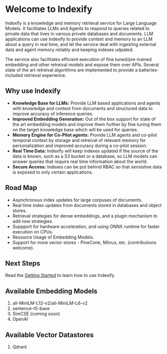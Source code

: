 # Welcome to Indexify

Indexify is a knowledge and memory retrieval service for Large Language Models. It facilitates LLMs and Agents to respond to queries related to private data that lives in 
various private databases and documents. LLM applications can use Indexify to provide context and memory to an LLM about a query in real time, and let the service deal with ingesting external data and agent memory reliably and keeping indexes udpated. 

The service also facilitates efficient execution of fine tuned/pre-trained embedding and other retreival models and expose them over APIs. Several state of the art retreival algorithms are implemented to provide a batteries-included retrieval experience.

## Why use Indexify
* **Knowledge Base for LLMs:** Provide LLM based applications and agents with knowledge and context from documents and structured data to improve accuracy of inference queries.
* **Improved Embedding Generation:** Out of the box support for state of the art embedding models and improve them further by fine tuning them on the target knowledge base which will be used for queries.
* **Memory Engine for Co-Pilot agents:** Provide LLM agents and co-pilot temporal context by storage and retreival of relevant memory for personalization and improved accuracy during a co-pilot session.
* **Real Time Data:** Indexify will keep indexes updated if the source of the data is known, such as a S3 bucket or a database, so LLM models can answer queries that require real time information about the world.
* **Secure Access:** Indexes can be put behind RBAC so that sensistive data is exposed to only certain applications. 

## Road Map 
* Asynchronous index updates for large corpuses of documents.
* Real time index updates from documents stored in databases and object stores.
* Retrieval strategies for dense embeddings, and a plugin mechanism to add new strategies.
* Suppport for hardware acceleration, and using ONNX runtime for faster execution on CPUs.
* Resource Usage of Embedding Models.
* Support for more vector stores - PineCone, Milvus, etc. (contributions welcome).

## Next Steps
Read the [Getting Started](getting_started.md) to learn how to use Indexify.

## Available Embedding Models 
1. all-MiniLM-L12-v2/all-MiniLM-L6-v2
2. sentence-t5-base
3. SimCSE (coming soon)
4. OpenAI

## Available Vector Datastores
1. Qdrant
